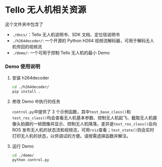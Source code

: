 # Tello 无人机相关资源

这个文件夹中包含了

- `./docs/`：Tello 无人机说明书、SDK 文档、定位毯说明书
- `./h264decoder/`: 一个开源的 Python H264 视频流解码器，可用于解码无人机传回的视频流
- `./demo/`: 一个可用于控制 Tello 无人机的最小 Demo

### Demo 使用说明

1. 安装 h264decoder

   ```bash
   cd ./h264decoder/
   pip install .
   ```

2. 修改 Demo 中执行的任务

   `control.py`中提供了 3 个示例函数，其中`test_base_class()`和`test_ros_class()`均会查看无人机基本参数、控制无人机起飞、截取无人机摄像头拍摄的一帧图像并显示、控制无人机降落，差异是`test_ros_class()`会向 ROS 发布无人机的状态流和视频流，可用`rviz`查看；`test_state()`则会实时打印无人机的状态，以供调试的方便。请按需选择函数并解注。

3. 运行 Demo

   ```bash
   cd ./demo/
   python control.py
   ```
